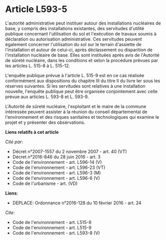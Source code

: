 # Article L593-5

L'autorité administrative peut instituer autour des installations nucléaires de base, y compris des installations existantes,
des servitudes d'utilité publique concernant l'utilisation du sol et l'exécution de travaux soumis à déclaration ou
autorisation administrative. Ces servitudes peuvent également concerner l'utilisation du sol sur le terrain d'assiette de
l'installation et autour de celui-ci, après déclassement ou disparition de l'installation nucléaire de base. Elles sont
instituées après avis de l'Autorité de sûreté nucléaire, dans les conditions et selon la procédure prévues par les articles
L. 515-8 à L. 515-12. 

L'enquête publique prévue à l'article L. 515-9 est en ce cas réalisée conformément aux dispositions du chapitre III du titre
II du livre Ier sous les réserves suivantes. Si les servitudes sont relatives à une installation nouvelle, l'enquête publique
peut être organisée conjointement avec celle prévue aux articles L. 593-8 et L. 593-9.

L'Autorité de sûreté nucléaire, l'exploitant et le maire de la commune intéressée peuvent assister à la réunion du conseil
départemental de l'environnement et des risques sanitaires et technologiques qui examine le projet et y présenter des
observations.

**Liens relatifs à cet article**

_Cité par_:

  - Décret n°2007-1557 du 2 novembre 2007 - art. 40 (VT)
  - Décret n°2016-846 du 28 juin 2016 - art. 3
  - Code de l'environnement - art. L596-14 (V)
  - Code de l'environnement - art. L596-23 (VT)
  - Code de l'environnement - art. L596-3 (M)
  - Code de l'environnement - art. L596-6 (V)
  - Code de l'urbanisme - art. (VD)

**Liens**:

  - DEPLACE: Ordonnance n°2016-128 du 10 février 2016 - art. 24

_Cite_:

  - Code de l'environnement - art. L515-8
  - Code de l'environnement - art. L515-9
  - Code de l'environnement - art. L593-8 (V)
